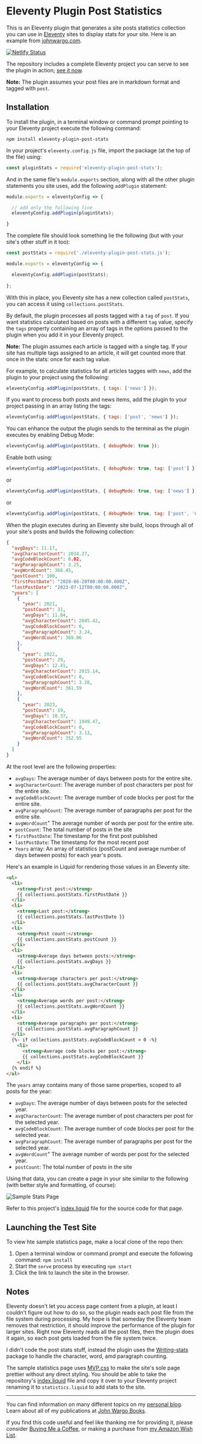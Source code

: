 # Eleventy Plugin Post Statistics

This is an Eleventy plugin that generates a site posts statistics collection you can use in [Eleventy](https://www.11ty.dev/) sites to display stats for your site. Here is an example from [johnwargo.com](https://johnwargo.com/statistics/).

[![Netlify Status](https://api.netlify.com/api/v1/badges/115f4c2d-998f-4010-a1cf-ca0c3973b4d5/deploy-status)](https://app.netlify.com/sites/eleventy-plugin-post-stats/deploys)

The repository includes a complete Eleventy project you can serve to see the plugin in action; [see it now](https://eleventy-plugin-post-stats.netlify.app/).

**Note:** The plugin assumes your post files are in markdown format and tagged with `post`.

## Installation

To install the plugin, in a terminal window or command prompt pointing to your Eleventy project execute the following command:

```shell
npm install eleventy-plugin-post-stats
```

In your project's `eleventy.config.js` file, import the package (at the top of the file) using:

```js
const pluginStats = require('eleventy-plugin-post-stats');
```

And in the same file's `module.exports` section, along with all the other plugin statements you site uses, add the following `addPlugin` statement:

```js
module.exports = eleventyConfig => {

  // add only the following line
  eleventyConfig.addPlugin(pluginStats);

}
```

The complete file should look something lie the following (but with your site's other stuff in it too):

```js
const postStats = require('./eleventy-plugin-post-stats.js');

module.exports = eleventyConfig => {

  eleventyConfig.addPlugin(postStats);
  
};
```

With this in place, you Eleventy site has a new collection called `postStats`, you can access it using `collections.postStats`.  

By default, the plugin processes all posts tagged with a `tag` of `post`. If you want statistics calculated based on posts with a different `tag` value, specify the `tags` property containing an array of tags in the options passed to the plugin when you add it in your Eleventy project.

**Note:** The plugin assumes each article is tagged with a single tag. If your site has multiple tags assigned to an article, it will get counted more that once in the stats: once for each tag value.

For example, to calculate statistics for all articles tagges with `news`, add the plugin to your project using the following:

```js
eleventyConfig.addPlugin(postStats, { tags: ['news'] });
```

If you want to process both posts and news items, add the plugin to your project passing in an array listing the tags:

```js
eleventyConfig.addPlugin(postStats, { tags: ['post', 'news'] });
```

You can enhance the output the plugin sends to the terminal as the plugin executes by enabling Debug Mode:

```js
eleventyConfig.addPlugin(postStats, { debugMode: true });
```

Enable both using:

```js
eleventyConfig.addPlugin(postStats, { debugMode: true, tag: ['post'] });
```

or

```js
eleventyConfig.addPlugin(postStats, { debugMode: true, tag: ['news'] });
```

or

```js
eleventyConfig.addPlugin(postStats, { debugMode: true, tag: ['post', 'news'] });
```

When the plugin executes during an Eleventy site build, loops through all of your site's posts and builds the following collection:

```json
{
  "avgDays": 11.17,
  "avgCharacterCount": 2034.27,
  "avgCodeBlockCount": 0.02,
  "avgParagraphCount": 3.25,
  "avgWordCount": 366.45,
  "postCount": 100,
  "firstPostDate": "2020-06-20T00:00:00.000Z",
  "lastPostDate": "2023-07-12T00:00:00.000Z",
  "years": [    
    {
      "year": 2021,
      "postCount": 31,
      "avgDays": 11.84,
      "avgCharacterCount": 2045.42,
      "avgCodeBlockCount": 0,
      "avgParagraphCount": 3.24,
      "avgWordCount": 369.06
    },
    {
      "year": 2022,
      "postCount": 29,
      "avgDays": 12.41,
      "avgCharacterCount": 2015.14,
      "avgCodeBlockCount": 0,
      "avgParagraphCount": 3.28,
      "avgWordCount": 361.59
    },
    {
      "year": 2023,
      "postCount": 19,
      "avgDays": 10.37,
      "avgCharacterCount": 1949.47,
      "avgCodeBlockCount": 0,
      "avgParagraphCount": 3.13,
      "avgWordCount": 352.95
    }
  ]
}
```

At the root level are the following properties:

* `avgDays`: The average number of days between posts for the entire site.
* `avgCharacterCount`: The average number of post characters per post for the entire site.
* `avgCodeBlockCount`: The average number of code blocks per post for the entire site.
* `avgParagraphCount`: The average number of paragraphs per post for the entire site.
* `avgWordCount`" The average number of words per post for the entire site.
* `postCount`: The total number of posts in the site
* `firstPostDate`: The timestamp for the first post published
* `lastPostDate`: The timestamp for the most recent post
* `Years` array: An array of statistics (postCount and average number of days between posts) for each year's posts.

Here's an example in Liquid for rendering those values in an Eleventy site:

```html
<ul>
  <li>
    <strong>First post:</strong>
    {{ collections.postStats.firstPostDate }}
  </li>
  <li>
    <strong>Last post:</strong>
    {{ collections.postStats.lastPostDate }}
  </li>
  <li>
    <strong>Post count:</strong>
    {{ collections.postStats.postCount }}
  </li>
  <li>
    <strong>Average days between posts:</strong>
    {{ collections.postStats.avgDays }}
  </li>
  <li>
    <strong>Average characters per post:</strong>
    {{ collections.postStats.avgCharacterCount }}
  </li>
  <li>
    <strong>Average words per post:</strong>
    {{ collections.postStats.avgWordCount }}
  </li>
  <li>
    <strong>Average paragraphs per post:</strong>
    {{ collections.postStats.avgParagraphCount }}
  </li>
  {%- if collections.postStats.avgCodeBlockCount > 0 -%}
    <li>
      <strong>Average code blocks per post:</strong>
      {{ collections.postStats.avgCodeBlockCount }}
    </li>
  {% endif %}
</ul>
```

The `years` array contains many of those same properties, scoped to all posts for the year:

* `avgDays`: The average number of days between posts for the selected year.
* `avgCharacterCount`: The average number of post characters per post for the selected year.
* `avgCodeBlockCount`: The average number of code blocks per post for the selected year.
* `avgParagraphCount`: The average number of paragraphs per post for the selected year.
* `avgWordCount`" The average number of words per post for the selected year.
* `postCount`: The total number of posts in the site

Using that data, you can create a page in your site similar to the following (with better style and formatting, of course):

![Sample Stats Page](images/image-01.png)

Refer to this project's [index.liquid](https://github.com/johnwargo/eleventy-plugin-post-stats/blob/main/src/index.liquid) file for the source code for that page.

## Launching the Test Site

To view hte sample statistics page, make a local clone of the repo then:

1. Open a terminal window or command prompt and execute the following command: `npm install`
2. Start the `serve` process by executing `npm start`
3. Click the link to launch the site in the browser.

## Notes

Eleventy doesn't let you access page content from a plugin, at least I couldn't figure out how to do so, so the plugin reads each post file from the file system during processing. My hope is that someday the Eleventy team removes that restriction, it should improve the performance of the plugin for larger sites. Right now Eleventy reads all the post files, then the plugin does it again, so each post gets loaded from the file system twice.

I didn't code the post stats stuff, instead the plugin uses the [Writing-stats](https://www.npmjs.com/package/writing-stats) package to handle the character, word, amd paragraph counting.

The sample statistics page uses [MVP.css](https://andybrewer.github.io/mvp/) to make the site's sole page prettier without any direct styling. You should be able to take the repository's [index.liquid](https://github.com/johnwargo/eleventy-plugin-post-stats/blob/main/src/index.liquid) file and copy it over to your Eleventy project renaming it to `statistics.liquid` to add stats to the site.

***

You can find information on many different topics on my [personal blog](http://www.johnwargo.com). Learn about all of my publications at [John Wargo Books](http://www.johnwargobooks.com).

If you find this code useful and feel like thanking me for providing it, please consider <a href="https://www.buymeacoffee.com/johnwargo" target="_blank">Buying Me a Coffee</a>, or making a purchase from [my Amazon Wish List](https://amzn.com/w/1WI6AAUKPT5P9).
